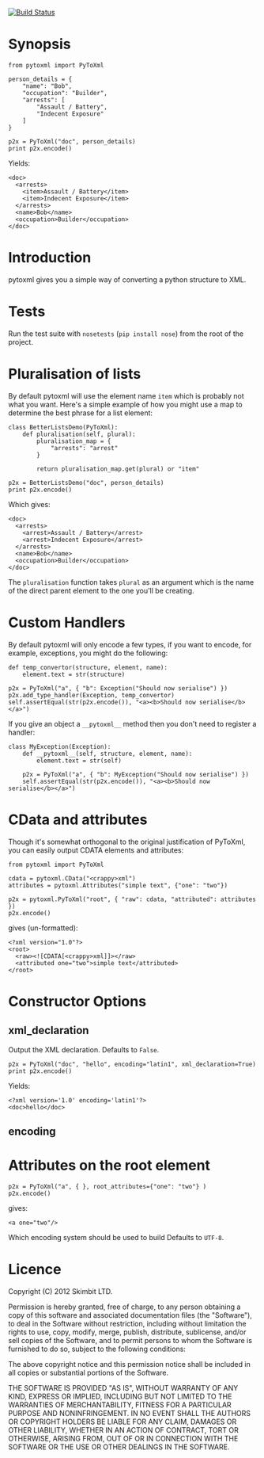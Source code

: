 [![Build Status](https://secure.travis-ci.org/minimal/pyToXml.png?branch=develop)](http://travis-ci.org/minimal/pyToXml)

# Synopsis

    from pytoxml import PyToXml

    person_details = {
        "name": "Bob",
        "occupation": "Builder",
        "arrests": [
            "Assault / Battery",
            "Indecent Exposure"
        ]
    }

    p2x = PyToXml("doc", person_details)
    print p2x.encode()

Yields:

    <doc>
      <arrests>
        <item>Assault / Battery</item>
        <item>Indecent Exposure</item>
      </arrests>
      <name>Bob</name>
      <occupation>Builder</occupation>
    </doc>

# Introduction

pytoxml gives you a simple way of converting a python structure to
XML.

# Tests

Run the test suite with `nosetests` (`pip install nose`) from the root
of the project.

# Pluralisation of lists

By default pytoxml will use the element name `item` which is probably
not what you want. Here's a simple example of how you might use a map
to determine the best phrase for a list element:

    class BetterListsDemo(PyToXml):
        def pluralisation(self, plural):
            pluralisation_map = {
                "arrests": "arrest"
            }

            return pluralisation_map.get(plural) or "item"

    p2x = BetterListsDemo("doc", person_details)
    print p2x.encode()

Which gives:

    <doc>
      <arrests>
        <arrest>Assault / Battery</arrest>
        <arrest>Indecent Exposure</arrest>
      </arrests>
      <name>Bob</name>
      <occupation>Builder</occupation>
    </doc>

The `pluralisation` function takes `plural` as an argument which is
the name of the direct parent element to the one you'll be creating.

# Custom Handlers

By default pytoxml will only encode a few types, if you want to
encode, for example, exceptions, you might do the following:

    def temp_convertor(structure, element, name):
        element.text = str(structure)

    p2x = PyToXml("a", { "b": Exception("Should now serialise") })
    p2x.add_type_handler(Exception, temp_convertor)
    self.assertEqual(str(p2x.encode()), "<a><b>Should now serialise</b></a>")

If you give an object a `__pytoxml__` method then you don't need to
register a handler:

    class MyException(Exception):
        def __pytoxml__(self, structure, element, name):
            element.text = str(self)

        p2x = PyToXml("a", { "b": MyException("Should now serialise") })
        self.assertEqual(str(p2x.encode()), "<a><b>Should now serialise</b></a>")

# CData and attributes

Though it's somewhat orthogonal to the original justification of
PyToXml, you can easily output CDATA elements and attributes:

    from pytoxml import PyToXml

    cdata = pytoxml.CData("<crappy>xml")
    attributes = pytoxml.Attributes("simple text", {"one": "two"})

    p2x = pytoxml.PyToXml("root", { "raw": cdata, "attributed": attributes })
    p2x.encode()

gives (un-formatted):

    <?xml version="1.0"?>
    <root>
      <raw><![CDATA[<crappy>xml]]></raw>
      <attributed one="two">simple text</attributed>
    </root>

# Constructor Options

## xml_declaration

Output the XML declaration. Defaults to `False`.

    p2x = PyToXml("doc", "hello", encoding="latin1", xml_declaration=True)
    print p2x.encode()

Yields:

    <?xml version='1.0' encoding='latin1'?>
    <doc>hello</doc>

## encoding

# Attributes on the root element

    p2x = PyToXml("a", { }, root_attributes={"one": "two"} )
    p2x.encode()

gives:

    <a one="two"/>

Which encoding system should be used to build Defaults to `UTF-8`.

# Licence

Copyright (C) 2012 Skimbit LTD.

Permission is hereby granted, free of charge, to any person obtaining
a copy of this software and associated documentation files (the
"Software"), to deal in the Software without restriction, including
without limitation the rights to use, copy, modify, merge, publish,
distribute, sublicense, and/or sell copies of the Software, and to
permit persons to whom the Software is furnished to do so, subject to
the following conditions:

The above copyright notice and this permission notice shall be
included in all copies or substantial portions of the Software.

THE SOFTWARE IS PROVIDED "AS IS", WITHOUT WARRANTY OF ANY KIND,
EXPRESS OR IMPLIED, INCLUDING BUT NOT LIMITED TO THE WARRANTIES OF
MERCHANTABILITY, FITNESS FOR A PARTICULAR PURPOSE AND
NONINFRINGEMENT. IN NO EVENT SHALL THE AUTHORS OR COPYRIGHT HOLDERS BE
LIABLE FOR ANY CLAIM, DAMAGES OR OTHER LIABILITY, WHETHER IN AN ACTION
OF CONTRACT, TORT OR OTHERWISE, ARISING FROM, OUT OF OR IN CONNECTION
WITH THE SOFTWARE OR THE USE OR OTHER DEALINGS IN THE SOFTWARE.
